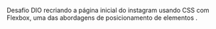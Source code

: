 Desafio DIO recriando a página inicial do instagram usando CSS com Flexbox, uma das abordagens de posicionamento de elementos .